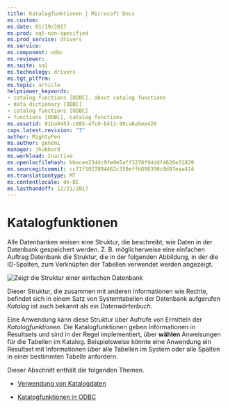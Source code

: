 ```yaml
---
title: Katalogfunktionen | Microsoft Docs
ms.custom: 
ms.date: 01/19/2017
ms.prod: sql-non-specified
ms.prod_service: drivers
ms.service: 
ms.component: odbc
ms.reviewer: 
ms.suite: sql
ms.technology: drivers
ms.tgt_pltfrm: 
ms.topic: article
helpviewer_keywords:
- catalog functions [ODBC], about catalog functions
- data dictionary [ODBC]
- catalog functions [ODBC]
- functions [ODBC], catalog functions
ms.assetid: 81ba9453-c085-47c0-b411-90ca6a5ee428
caps.latest.revision: "7"
author: MightyPen
ms.author: genemi
manager: jhubbard
ms.workload: Inactive
ms.openlocfilehash: bbacee234dc9fe0e5aff3278f94ddf4626e31829
ms.sourcegitcommit: cc71f1027884462c359effb898390c8d97eaa414
ms.translationtype: MT
ms.contentlocale: de-DE
ms.lasthandoff: 12/21/2017
---
```

# <a name="catalog-functions"></a>Katalogfunktionen
Alle Datenbanken weisen eine Struktur, die beschreibt, wie Daten in der Datenbank gespeichert werden. Z. B. möglicherweise eine einfachen Auftrag Datenbank die Struktur, die in der folgenden Abbildung, in der die ID-Spalten, zum Verknüpfen der Tabellen verwendet werden angezeigt.  
  
 ![Zeigt die Struktur einer einfachen Datenbank](../../../odbc/reference/develop-app/media/pr19.gif "pr19")  
  
 Dieser Struktur, die zusammen mit anderen Informationen wie Rechte, befindet sich in einem Satz von Systemtabellen der Datenbank aufgerufen *Katalog* ist auch bekannt als ein *Datenwörterbuch*.  
  
 Eine Anwendung kann diese Struktur über Aufrufe von Ermitteln der *Katalogfunktionen*. Die Katalogfunktionen geben Informationen in Resultsets und sind in der Regel implementiert, über **wählen** Anweisungen für die Tabellen im Katalog. Beispielsweise könnte eine Anwendung ein Resultset mit Informationen über alle Tabellen im System oder alle Spalten in einer bestimmten Tabelle anfordern.  
  
 Dieser Abschnitt enthält die folgenden Themen.  
  
-   [Verwendung von Katalogdaten](../../../odbc/reference/develop-app/uses-of-catalog-data.md)  
  
-   [Katalogfunktionen in ODBC](../../../odbc/reference/develop-app/catalog-functions-in-odbc.md)
